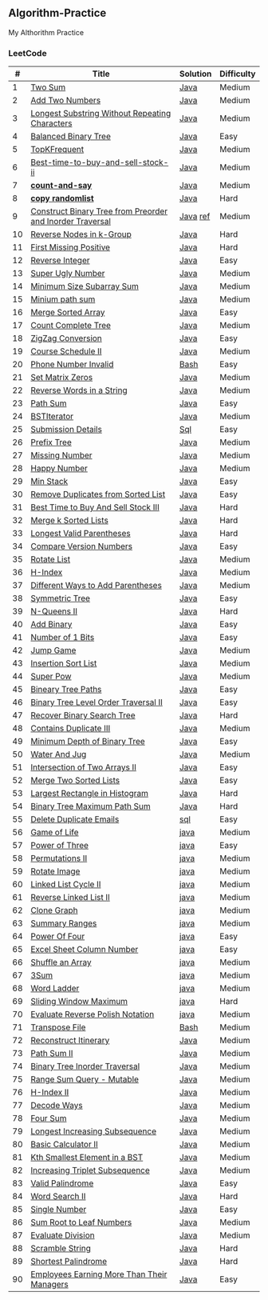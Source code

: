 ## Algorithm-Practice
My Althorithm Practice  


### LeetCode  

|#|Title|Solution|Difficulty|
| --- |---|---|---|
|1|[Two Sum](https://oj.leetcode.com/problems/two-sum/)|[Java](https://github.com/xu6148152/LeetCode-Practice/blob/master/LeetCodePractice%2Fapp%2Fsrc%2Fmain%2Fjava%2Fcom%2Fbinea%2Fwww%2Fleetcodepractice%2Falgorithm%2FTwoSum.java)|Medium|
|2|[Add Two Numbers](https://leetcode.com/problems/add-two-numbers/)|[Java](https://github.com/xu6148152/LeetCode-Practice/blob/master/LeetCodePractice%2Fapp%2Fsrc%2Fmain%2Fjava%2Fcom%2Fbinea%2Fwww%2Fleetcodepractice%2Falgorithm%2FAddTwoNumbers.java)|Medium|
|3|[Longest Substring Without Repeating Characters](https://leetcode.com/problems/longest-substring-without-repeating-characters/)|[Java](https://github.com/xu6148152/LeetCode-Practice/blob/master/LeetCodePractice%2Fapp%2Fsrc%2Fmain%2Fjava%2Fcom%2Fbinea%2Fwww%2Fleetcodepractice%2Falgorithm%2FLongestSubString.java)|Medium|
|4|[Balanced Binary Tree](https://leetcode.com/problems/balanced-binary-tree/)|[Java](https://github.com/xu6148152/LeetCode-Practice/blob/master/LeetCodePractice%2Fapp%2Fsrc%2Fmain%2Fjava%2Fcom%2Fbinea%2Fwww%2Fleetcodepractice%2Falgorithm%2FBalancedBinaryTree.java)|Easy|
|5|[TopKFrequent](https://leetcode.com/problems/top-k-frequent-elements/)|[Java](https://github.com/xu6148152/LeetCode-Practice/blob/master/LeetCodePractice%2Fapp%2Fsrc%2Fmain%2Fjava%2Fcom%2Fbinea%2Fwww%2Fleetcodepractice%2Falgorithm%2FTopKFrequent.java)|Medium|
|6|[Best-time-to-buy-and-sell-stock-ii](https://leetcode.com/problems/best-time-to-buy-and-sell-stock-ii/)|[Java](https://github.com/xu6148152/LeetCode-Practice/blob/master/LeetCodePractice%2Fapp%2Fsrc%2Fmain%2Fjava%2Fcom%2Fbinea%2Fwww%2Fleetcodepractice%2Falgorithm%2FBestTimeToBuyAndSellStockII.java)|Medium|
|7|[**count-and-say**](https://leetcode.com/problems/count-and-say/)|[Java](https://github.com/xu6148152/LeetCode-Practice/blob/master/LeetCodePractice%2Fapp%2Fsrc%2Fmain%2Fjava%2Fcom%2Fbinea%2Fwww%2Fleetcodepractice%2Falgorithm%2FCountAndSay.java)|Medium|
|8|[**copy randomlist**](https://leetcode.com/problems/copy-list-with-random-pointer/)|[Java](https://github.com/xu6148152/LeetCode-Practice/blob/master/LeetCodePractice%2Fapp%2Fsrc%2Fmain%2Fjava%2Fcom%2Fbinea%2Fwww%2Fleetcodepractice%2Falgorithm%2FCopyRandomList.java)|Hard|
|9|[Construct Binary Tree from Preorder and Inorder Traversal](https://leetcode.com/problems/construct-binary-tree-from-preorder-and-inorder-traversal/)|[Java](https://github.com/xu6148152/LeetCode-Practice/blob/master/LeetCodePractice%2Fapp%2Fsrc%2Fmain%2Fjava%2Fcom%2Fbinea%2Fwww%2Fleetcodepractice%2Falgorithm%2FBinaryTree.java) [ref](http://articles.leetcode.com/construct-binary-tree-from-inorder-and-preorder-postorder-traversal)|Medium|
|10|[Reverse Nodes in k-Group](https://leetcode.com/problems/reverse-nodes-in-k-group/)|[Java](https://github.com/xu6148152/LeetCode-Practice/blob/master/LeetCodePractice%2Fapp%2Fsrc%2Fmain%2Fjava%2Fcom%2Fbinea%2Fwww%2Fleetcodepractice%2Falgorithm%2FReverseKGroup.java)|Hard|
|11|[First Missing Positive](https://leetcode.com/problems/first-missing-positive/)|[Java](https://github.com/xu6148152/LeetCode-Practice/blob/master/LeetCodePractice%2Fapp%2Fsrc%2Fmain%2Fjava%2Fcom%2Fbinea%2Fwww%2Fleetcodepractice%2Falgorithm%2FFirstMissingPositive.java)|Hard|
|12|[Reverse Integer](https://leetcode.com/problems/reverse-integer/)|[Java](https://github.com/xu6148152/LeetCode-Practice/blob/master/LeetCodePractice%2Fapp%2Fsrc%2Fmain%2Fjava%2Fcom%2Fbinea%2Fwww%2Fleetcodepractice%2Falgorithm%2FReverseInteger.java)|Easy|
|13|[Super Ugly Number](https://leetcode.com/problems/super-ugly-number/)|[Java](https://github.com/xu6148152/LeetCode-Practice/blob/master/LeetCodePractice/app/src/main/java/com/binea/www/leetcodepractice/algorithm/SuperUglyNumber.java)|Medium|
|14|[Minimum Size Subarray Sum](https://leetcode.com/problems/minimum-size-subarray-sum/)|[Java](https://github.com/xu6148152/LeetCode-Practice/blob/master/LeetCodePractice/app/src/main/java/com/binea/www/leetcodepractice/algorithm/MinSubArrayLen.java)|Medium|  
|15|[Minium path sum](https://leetcode.com/problems/minimum-path-sum/)|[Java](https://github.com/xu6148152/LeetCode-Practice/blob/master/LeetCodePractice/app/src/main/java/com/binea/www/leetcodepractice/algorithm/MinPathSum.java)|Medium|  
|16|[Merge Sorted Array](https://leetcode.com/problems/merge-sorted-array/)|[Java](https://github.com/xu6148152/LeetCode-Practice/blob/master/LeetCodePractice/app/src/main/java/com/binea/www/leetcodepractice/algorithm/MergeSortedArray.java)|Easy|
|17|[Count Complete Tree](https://leetcode.com/problems/count-complete-tree-nodes/)|[Java](https://github.com/xu6148152/LeetCode-Practice/blob/master/LeetCodePractice/app/src/main/java/com/binea/www/leetcodepractice/algorithm/CountNodes.java)|Medium|
|18|[ZigZag Conversion](https://leetcode.com/problems/zigzag-conversion/)|[Java](https://github.com/xu6148152/LeetCode-Practice/blob/master/LeetCodePractice/app/src/main/java/com/binea/www/leetcodepractice/algorithm/ZigZagConversion.java)|Easy|
|19|[Course Schedule II](https://leetcode.com/problems/course-schedule-ii/)|[Java](https://github.com/xu6148152/LeetCode-Practice/blob/master/LeetCodePractice/app/src/main/java/com/binea/www/leetcodepractice/algorithm/CourseScheduleII.java)|Medium|
|20|[Phone Number Invalid](https://leetcode.com/problems/valid-phone-numbers/)|[Bash](https://github.com/xu6148152/LeetCode-Practice/blob/master/LeetCodePractice/app/src/main/java/com/binea/www/leetcodepractice/algorithm/PhoneNumberInvalid.sh)|Easy|
|21|[Set Matrix Zeros](https://leetcode.com/problems/set-matrix-zeroes/)|[Java](https://github.com/xu6148152/LeetCode-Practice/blob/master/LeetCodePractice/app/src/main/java/com/binea/www/leetcodepractice/algorithm/MatrixZeros.java)|Medium|
|22|[Reverse Words in a String](https://leetcode.com/problems/reverse-words-in-a-string/)|[Java](https://github.com/xu6148152/LeetCode-Practice/blob/master/LeetCodePractice/app/src/main/java/com/binea/www/leetcodepractice/algorithm/ReverseWords.java)|Medium|
|23|[Path Sum](https://leetcode.com/problems/path-sum/)|[Java](https://github.com/xu6148152/LeetCode-Practice/blob/master/LeetCodePractice/app/src/main/java/com/binea/www/leetcodepractice/algorithm/PathSum.java)|Easy|
|24|[BSTIterator](https://leetcode.com/problems/binary-search-tree-iterator/)|[Java](https://github.com/xu6148152/LeetCode-Practice/blob/master/LeetCodePractice/app/src/main/java/com/binea/www/leetcodepractice/algorithm/BSTIterator.java)|Medium|
|25|[Submission Details](https://leetcode.com/problems/duplicate-emails/)|[Sql](https://github.com/xu6148152/LeetCode-Practice/blob/master/LeetCodePractice/app/src/main/java/com/binea/www/leetcodepractice/algorithm/DuplicateEmails.sql)|Easy|
|26|[Prefix Tree](https://leetcode.com/problems/implement-trie-prefix-tree/)|[Java](https://github.com/xu6148152/LeetCode-Practice/blob/master/LeetCodePractice/app/src/main/java/com/binea/www/leetcodepractice/algorithm/PrefixTree.java)|Medium|
|27|[Missing Number](https://leetcode.com/problems/missing-number/)|[Java](https://github.com/xu6148152/LeetCode-Practice/blob/master/LeetCodePractice/app/src/main/java/com/binea/www/leetcodepractice/algorithm/MissingNumber.java)|Medium|
|28|[Happy Number](https://leetcode.com/problems/happy-number/)|[Java](https://github.com/xu6148152/LeetCode-Practice/blob/master/LeetCodePractice/app/src/main/java/com/binea/www/leetcodepractice/algorithm/HappyNumber.java)|Medium|
|29|[Min Stack](https://leetcode.com/problems/min-stack/)|[Java](https://github.com/xu6148152/LeetCode-Practice/blob/master/LeetCodePractice/app/src/main/java/com/binea/www/leetcodepractice/algorithm/MinStack.java)|Easy|
|30|[Remove Duplicates from Sorted List](https://leetcode.com/problems/remove-duplicates-from-sorted-list/)|[Java](https://github.com/xu6148152/LeetCode-Practice/blob/master/LeetCodePractice/app/src/main/java/com/binea/www/leetcodepractice/algorithm/DeleteDuplicates.java)|Easy|
|31|[Best Time to Buy And Sell Stock III](https://leetcode.com/problems/best-time-to-buy-and-sell-stock-iii/)|[Java](https://github.com/xu6148152/LeetCode-Practice/blob/master/LeetCodePractice/app/src/main/java/com/binea/www/leetcodepractice/algorithm/BestTimeToBuyAndSellStockII.java)|Hard|
|32|[Merge k Sorted Lists](https://leetcode.com/problems/merge-k-sorted-lists/)|[Java](https://github.com/xu6148152/LeetCode-Practice/blob/master/LeetCodePractice/app/src/main/java/com/binea/www/leetcodepractice/algorithm/MergeKLists.java)|Hard|
|33|[Longest Valid Parentheses](https://leetcode.com/problems/longest-valid-parentheses/)|[Java](https://github.com/xu6148152/LeetCode-Practice/blob/master/LeetCodePractice/app/src/main/java/com/binea/www/leetcodepractice/algorithm/LongestValidParentheses.java)|Hard|
|34|[Compare Version Numbers](https://leetcode.com/problems/compare-version-numbers/)|[Java](https://github.com/xu6148152/LeetCode-Practice/blob/master/LeetCodePractice/app/src/main/java/com/binea/www/leetcodepractice/algorithm/CompareVersionNumbers.java)|Easy|
|35|[Rotate List](https://leetcode.com/problems/rotate-list/)|[Java](https://github.com/xu6148152/LeetCode-Practice/blob/master/LeetCodePractice/app/src/main/java/com/binea/www/leetcodepractice/algorithm/RotateList.java)|Medium|
|36|[H-Index](https://leetcode.com/problems/h-index/)|[Java](https://github.com/xu6148152/LeetCode-Practice/blob/master/LeetCodePractice/app/src/main/java/com/binea/www/leetcodepractice/algorithm/HIndex.java)|Medium|
|37|[Different Ways to Add Parentheses](https://leetcode.com/problems/different-ways-to-add-parentheses/)|[Java](https://github.com/xu6148152/LeetCode-Practice/blob/master/LeetCodePractice/app/src/main/java/com/binea/www/leetcodepractice/algorithm/DifferentWaysToAddParentheses.java)|Medium|
|38|[Symmetric Tree](https://leetcode.com/problems/symmetric-tree/)|[Java](https://github.com/xu6148152/LeetCode-Practice/blob/master/LeetCodePractice/app/src/main/java/com/binea/www/leetcodepractice/algorithm/SymmetricTree.java)|Easy|
|39|[N-Queens II](https://leetcode.com/problems/symmetric-tree/)|[Java](https://github.com/xu6148152/LeetCode-Practice/blob/master/LeetCodePractice/app/src/main/java/com/binea/www/leetcodepractice/algorithm/N_Queens_II.java)|Hard|
|40|[Add Binary](https://leetcode.com/problems/add-binary/)|[Java](https://github.com/xu6148152/LeetCode-Practice/blob/master/LeetCodePractice/app/src/main/java/com/binea/www/leetcodepractice/algorithm/AddBinary.java)|Easy|
|41|[Number of 1 Bits](https://leetcode.com/problems/number-of-1-bits/)|[Java](https://github.com/xu6148152/LeetCode-Practice/blob/master/LeetCodePractice/app/src/main/java/com/binea/www/leetcodepractice/algorithm/HammingWeight.java)|Easy|
|42|[Jump Game](https://leetcode.com/problems/jump-game/)|[Java](https://github.com/xu6148152/LeetCode-Practice/blob/master/LeetCodePractice/app/src/main/java/com/binea/www/leetcodepractice/algorithm/JumpGame.java)|Medium|
|43|[Insertion Sort List](https://leetcode.com/problems/insertion-sort-list/)|[Java](https://github.com/xu6148152/LeetCode-Practice/blob/master/LeetCodePractice/app/src/main/java/com/binea/www/leetcodepractice/algorithm/InsertionSortList.java)|Medium|
|44|[Super Pow](https://leetcode.com/submissions/detail/66477122/)|[Java](https://github.com/xu6148152/LeetCode-Practice/blob/master/LeetCodePractice/app/src/main/java/com/binea/www/leetcodepractice/algorithm/SuperPow.java)|Medium|
|45|[Bineary Tree Paths](https://leetcode.com/problems/binary-tree-paths/)|[Java](https://github.com/xu6148152/LeetCode-Practice/blob/master/LeetCodePractice/app/src/main/java/com/binea/www/leetcodepractice/algorithm/BinaryTreePaths.java)|Easy|
|46|[Binary Tree Level Order Traversal II](https://leetcode.com/problems/binary-tree-level-order-traversal-ii/)|[Java](https://github.com/xu6148152/LeetCode-Practice/blob/master/LeetCodePractice/app/src/main/java/com/binea/www/leetcodepractice/algorithm/LevelOrderBottom.java)|Easy|
|47|[Recover Binary Search Tree](https://leetcode.com/problems/recover-binary-search-tree/)|[Java](https://github.com/xu6148152/LeetCode-Practice/blob/master/LeetCodePractice/app/src/main/java/com/binea/www/leetcodepractice/algorithm/RecoverTree.java)|Hard|
|48|[Contains Duplicate III](https://leetcode.com/problems/contains-duplicate-iii/)|[Java](https://github.com/xu6148152/LeetCode-Practice/blob/master/LeetCodePractice/app/src/main/java/com/binea/www/leetcodepractice/algorithm/ContainsDuplicateIII.java)|Medium|
|49|[Minimum Depth of Binary Tree](https://leetcode.com/problems/minimum-depth-of-binary-tree/)|[Java](https://github.com/xu6148152/LeetCode-Practice/blob/master/LeetCodePractice/app/src/main/java/com/binea/www/leetcodepractice/algorithm/MinDepth.java)|Easy|
|50|[Water And Jug](https://leetcode.com/problems/water-and-jug-problem/)|[Java](https://github.com/xu6148152/LeetCode-Practice/blob/master/LeetCodePractice/app/src/main/java/com/binea/www/leetcodepractice/algorithm/WaterAndJugProblem.java)|Medium|
|51|[Intersection of Two Arrays II](https://leetcode.com/problems/intersection-of-two-arrays-ii/)|[Java](https://github.com/xu6148152/LeetCode-Practice/blob/master/LeetCodePractice/app/src/main/java/com/binea/www/leetcodepractice/algorithm/IntersectArray.java)|Easy|
|52|[Merge Two Sorted Lists](https://leetcode.com/problems/merge-two-sorted-lists/)|[Java](https://github.com/xu6148152/LeetCode-Practice/blob/master/LeetCodePractice/app/src/main/java/com/binea/www/leetcodepractice/algorithm/MergeTwoSortedLists.java)|Easy|
|53|[Largest Rectangle in Histogram](https://leetcode.com/problems/largest-rectangle-in-histogram/)|[Java](https://github.com/xu6148152/LeetCode-Practice/blob/master/LeetCodePractice/app/src/main/java/com/binea/www/leetcodepractice/algorithm/LargestRectangleArea.java)|Hard|
|54|[Binary Tree Maximum Path Sum](https://leetcode.com/problems/binary-tree-maximum-path-sum/)|[Java](https://github.com/xu6148152/LeetCode-Practice/blob/master/LeetCodePractice/app/src/main/java/com/binea/www/leetcodepractice/algorithm/MaxPathSum.java)|Hard|
|55|[Delete Duplicate Emails](https://leetcode.com/submissions/detail/68218749/)|[sql](https://github.com/xu6148152/LeetCode-Practice/blob/master/LeetCodePractice/app/src/main/java/com/binea/www/leetcodepractice/algorithm/DeleteDuplicateEmails.sql)|Easy|
|56|[Game of Life](https://leetcode.com/problems/game-of-life/)|[java](https://github.com/xu6148152/LeetCode-Practice/blob/master/LeetCodePractice/app/src/main/java/com/binea/www/leetcodepractice/algorithm/GameOfLife.java)|Medium|
|57|[Power of Three](https://leetcode.com/problems/power-of-three/)|[java](https://github.com/xu6148152/LeetCode-Practice/blob/master/LeetCodePractice/app/src/main/java/com/binea/www/leetcodepractice/algorithm/PowerOfThree.java)|Easy|
|58|[Permutations II](https://leetcode.com/problems/permutations-ii/)|[java](https://github.com/xu6148152/LeetCode-Practice/blob/master/LeetCodePractice/app/src/main/java/com/binea/www/leetcodepractice/algorithm/PermutationsII.java)|Medium|
|59|[Rotate Image](https://leetcode.com/problems/rotate-image/)|[java](https://github.com/xu6148152/LeetCode-Practice/blob/master/LeetCodePractice/app/src/main/java/com/binea/www/leetcodepractice/algorithm/RotateImage.java)|Medium|
|60|[Linked List Cycle II](https://leetcode.com/problems/linked-list-cycle-ii/)|[java](https://github.com/xu6148152/LeetCode-Practice/blob/master/LeetCodePractice/app/src/main/java/com/binea/www/leetcodepractice/algorithm/LinkedListCycleII.java)|Medium|
|61|[Reverse Linked List II](https://leetcode.com/problems/reverse-linked-list-ii/)|[java](https://github.com/xu6148152/LeetCode-Practice/blob/master/LeetCodePractice/app/src/main/java/com/binea/www/leetcodepractice/algorithm/ReverseLinkedListII.java)|Medium|
|62|[Clone Graph](https://leetcode.com/problems/clone-graph/)|[java](https://github.com/xu6148152/LeetCode-Practice/blob/master/LeetCodePractice/app/src/main/java/com/binea/www/leetcodepractice/algorithm/CloneGraph.java)|Medium|
|63|[Summary Ranges](https://leetcode.com/problems/summary-ranges/)|[java](https://github.com/xu6148152/LeetCode-Practice/blob/master/LeetCodePractice/app/src/main/java/com/binea/www/leetcodepractice/algorithm/SummaryRanges.java)|Medium|
|64|[Power Of Four](https://leetcode.com/problems/power-of-four/)|[java](https://github.com/xu6148152/LeetCode-Practice/blob/master/LeetCodePractice/app/src/main/java/com/binea/www/leetcodepractice/algorithm/PowerOfFour.java)|Easy|
|65|[Excel Sheet Column Number](https://leetcode.com/problems/excel-sheet-column-number/)|[java](https://github.com/xu6148152/LeetCode-Practice/blob/master/LeetCodePractice/app/src/main/java/com/binea/www/leetcodepractice/algorithm/ExcelSheetColumnNumber.java)|Easy|  
|66|[Shuffle an Array](https://leetcode.com/problems/shuffle-an-array/)|[java](https://github.com/xu6148152/LeetCode-Practice/blob/master/LeetCodePractice/app/src/main/java/com/binea/www/leetcodepractice/algorithm/ShuffleAnArray.java)|Medium|  
|67|[3Sum](https://leetcode.com/problems/3sum/)|[java](https://github.com/xu6148152/LeetCode-Practice/blob/master/LeetCodePractice/app/src/main/java/com/binea/www/leetcodepractice/algorithm/ThreeSum.java)|Medium|  
|68|[Word Ladder](https://leetcode.com/problems/word-ladder/)|[java](https://github.com/xu6148152/LeetCode-Practice/blob/master/LeetCodePractice/app/src/main/java/com/binea/www/leetcodepractice/algorithm/WordLadder.java)|Medium| 
|69|[Sliding Window Maximum](https://leetcode.com/problems/sliding-window-maximum/)|[java](https://github.com/xu6148152/LeetCode-Practice/blob/master/LeetCodePractice/app/src/main/java/com/binea/www/leetcodepractice/algorithm/SlidingWindowMaximum.java)|Hard| 
|70|[Evaluate Reverse Polish Notation](https://leetcode.com/problems/evaluate-reverse-polish-notation/)|[java](https://github.com/xu6148152/LeetCode-Practice/blob/master/LeetCodePractice/app/src/main/java/com/binea/www/leetcodepractice/algorithm/EvalRPN.java)|Medium| 
|71|[Transpose File](https://leetcode.com/problems/transpose-file/)|[Bash](https://github.com/xu6148152/LeetCode-Practice/blob/master/LeetCodePractice/app/src/main/java/com/binea/www/leetcodepractice/algorithm/TransposeFile.sh)|Medium| 
|72|[Reconstruct Itinerary](https://leetcode.com/problems/reconstruct-itinerary/)|[Java](https://github.com/xu6148152/LeetCode-Practice/blob/master/LeetCodePractice/app/src/main/java/com/binea/www/leetcodepractice/algorithm/ReconstructItinerary.java)|Medium| 
|73|[Path Sum II](https://leetcode.com/problems/path-sum-ii/)|[Java](https://github.com/xu6148152/LeetCode-Practice/blob/master/LeetCodePractice/app/src/main/java/com/binea/www/leetcodepractice/algorithm/PathSumII.java)|Medium| 
|74|[Binary Tree Inorder Traversal](https://leetcode.com/problems/binary-tree-inorder-traversal/)|[Java](https://github.com/xu6148152/LeetCode-Practice/blob/master/LeetCodePractice/app/src/main/java/com/binea/www/leetcodepractice/algorithm/BinaryTreeInorderTraversal.java)|Medium| 
|75|[Range Sum Query - Mutable](https://leetcode.com/problems/range-sum-query-mutable/)|[Java](https://github.com/xu6148152/LeetCode-Practice/blob/master/LeetCodePractice/app/src/main/java/com/binea/www/leetcodepractice/algorithm/RangeSumQuery.java)|Medium| 
|76|[H-Index II](https://leetcode.com/problems/h-index-ii/)|[Java](https://github.com/xu6148152/LeetCode-Practice/blob/master/LeetCodePractice/app/src/main/java/com/binea/www/leetcodepractice/algorithm/H_Index_II.java)|Medium| 
|77|[Decode Ways](https://leetcode.com/problems/decode-ways/)|[Java](https://github.com/xu6148152/LeetCode-Practice/blob/master/LeetCodePractice/app/src/main/java/com/binea/www/leetcodepractice/algorithm/NumDecodings.java)|Medium| 
|78|[Four Sum](https://leetcode.com/problems/4sum/)|[Java](https://github.com/xu6148152/LeetCode-Practice/blob/master/LeetCodePractice/app/src/main/java/com/binea/www/leetcodepractice/algorithm/FourSum.java)|Medium| 
|79|[Longest Increasing Subsequence](https://leetcode.com/problems/longest-increasing-subsequence/)|[Java](https://github.com/xu6148152/LeetCode-Practice/blob/master/LeetCodePractice/app/src/main/java/com/binea/www/leetcodepractice/algorithm/LengthOfLIS.java)|Medium| 
|80|[Basic Calculator II](https://leetcode.com/problems/basic-calculator-ii/)|[Java](https://github.com/xu6148152/LeetCode-Practice/blob/master/LeetCodePractice/app/src/main/java/com/binea/www/leetcodepractice/algorithm/BasicCalculatorII.java)|Medium|  
|81|[Kth Smallest Element in a BST](https://leetcode.com/problems/kth-smallest-element-in-a-bst/)|[Java](https://github.com/xu6148152/LeetCode-Practice/blob/master/LeetCodePractice/app/src/main/java/com/binea/www/leetcodepractice/algorithm/KthSmallest.java)|Medium|  
|82|[Increasing Triplet Subsequence](https://leetcode.com/problems/increasing-triplet-subsequence/)|[Java](https://github.com/xu6148152/LeetCode-Practice/blob/master/LeetCodePractice/app/src/main/java/com/binea/www/leetcodepractice/algorithm/IncreasingTriplet.java)|Medium|
|83|[Valid Palindrome](https://leetcode.com/problems/valid-palindrome/)|[Java](https://github.com/xu6148152/LeetCode-Practice/blob/master/LeetCodePractice/app/src/main/java/com/binea/www/leetcodepractice/algorithm/ValidPalindrome.java)|Easy|
|84|[Word Search II](https://leetcode.com/problems/word-search-ii/)|[Java](https://github.com/xu6148152/LeetCode-Practice/blob/master/LeetCodePractice/app/src/main/java/com/binea/www/leetcodepractice/algorithm/WordSearchII.java)|Hard|
|85|[Single Number](https://leetcode.com/problems/single-number/)|[Java](https://github.com/xu6148152/LeetCode-Practice/blob/master/LeetCodePractice/app/src/main/java/com/binea/www/leetcodepractice/algorithm/SingleNumber.java)|Easy|
|86|[Sum Root to Leaf Numbers](https://leetcode.com/problems/sum-root-to-leaf-numbers/)|[Java](https://github.com/xu6148152/LeetCode-Practice/blob/master/LeetCodePractice/app/src/main/java/com/binea/www/leetcodepractice/algorithm/SumNumbers.java)|Medium|
|87|[Evaluate Division](https://leetcode.com/problems/evaluate-division/)|[Java](https://github.com/xu6148152/LeetCode-Practice/blob/master/LeetCodePractice/app/src/main/java/com/binea/www/leetcodepractice/algorithm/EvaluateDivision.java)|Medium|
|88|[Scramble String](https://leetcode.com/problems/scramble-string/)|[Java](https://github.com/xu6148152/LeetCode-Practice/blob/master/LeetCodePractice/app/src/main/java/com/binea/www/leetcodepractice/algorithm/ScrambleString.java)|Hard|
|89|[Shortest Palindrome](https://leetcode.com/problems/shortest-palindrome/)|[Java](https://github.com/xu6148152/LeetCode-Practice/blob/master/LeetCodePractice/app/src/main/java/com/binea/www/leetcodepractice/algorithm/ShortestPalindrome.java)|Hard|
|90|[Employees Earning More Than Their Managers](https://leetcode.com/problems/employees-earning-more-than-their-managers/)|[Java](https://github.com/xu6148152/LeetCode-Practice/blob/master/LeetCodePractice/app/src/main/java/com/binea/www/leetcodepractice/algorithm/CompareEmployeesEarning.sql)|Easy|
